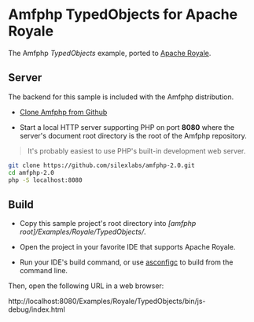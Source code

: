 # Amfphp TypedObjects for Apache Royale

The Amfphp _TypedObjects_ example, ported to [Apache Royale](https://royale.apache.org/).

## Server

The backend for this sample is included with the Amfphp distribution.

- [Clone Amfphp from Github](https://github.com/silexlabs/amfphp-2.0)

- Start a local HTTP server supporting PHP on port **8080** where the server's document root directory is the root of the Amfphp repository.

> It's probably easiest to use PHP's built-in development web server.

```sh
git clone https://github.com/silexlabs/amfphp-2.0.git
cd amfphp-2.0
php -S localhost:8080
```

## Build

- Copy this sample project's root directory into _[amfphp root]/Examples/Royale/TypedObjects/_.

- Open the project in your favorite IDE that supports Apache Royale.

- Run your IDE's build command, or use [asconfigc](https://npmjs.org/package/asconfigc) to build from the command line.

Then, open the following URL in a web browser:

http://localhost:8080/Examples/Royale/TypedObjects/bin/js-debug/index.html